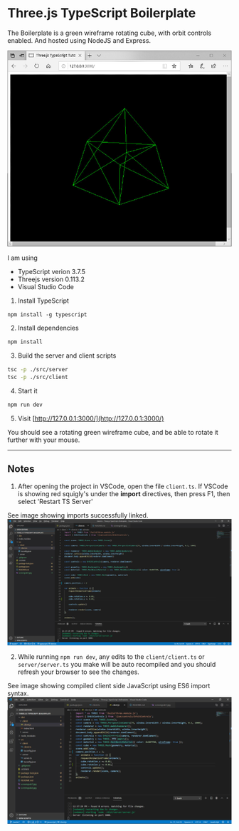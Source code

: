 # Three.js TypeScript Boilerplate

The Boilerplate is a green wireframe rotating cube, with orbit controls enabled.
And hosted using NodeJS and Express.

![](screengrab1.jpg)


I am using

- TypeScript verion 3.7.5
- Threejs version 0.113.2
- Visual Studio Code


1. Install TypeScript

```
npm install -g typescript
```

2. Install dependencies
```bash
npm install
```

3. Build the server and client scripts
```bash
tsc -p ./src/server
tsc -p ./src/client
```

4. Start it
```bash
npm run dev
```

5. Visit
[http://127.0.0.1:3000/](http://127.0.0.1:3000/)

You should see a rotating green wireframe cube, and be able to rotate it further with your mouse.

---

## Notes

1. After opening the project in VSCode, open the file `client.ts`. If VSCode is showing red squigly's under the **import** directives, then press F1, then select 'Restart TS Server'

See image showing imports successfully linked.
![All Imports found](screengrab2.jpg)

2. While running `npm run dev`, any edits to the `client/client.ts` or `server/server.ts` you make will be auto recompiled and you should refresh your browser to see the changes.

See image showing compiled client side JavaScript using ES6 import syntax.
![ThreeJS using ES6 imports](screengrab3.jpg)

